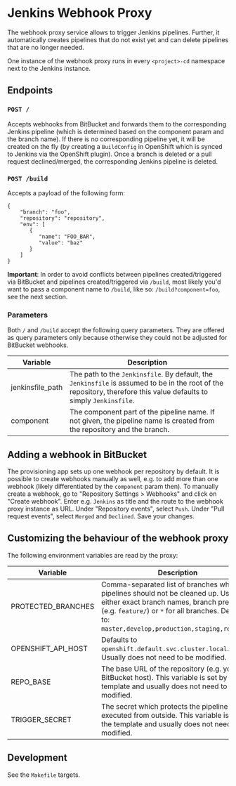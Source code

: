 # Jenkins Webhook Proxy

The webhook proxy service allows to trigger Jenkins pipelines. Further, it
automatically creates pipelines that do not exist yet and can delete pipelines
that are no longer needed.

One instance of the webhook proxy runs in every `<project>-cd` namespace next to
the Jenkins instance.

## Endpoints

### `POST /`
Accepts webhooks from BitBucket and forwards them to the corresponding Jenkins
pipeline (which is determined based on the component param and the branch name).
If there is no corresponding pipeline yet, it will be created on the fly (by
creating a `BuildConfig` in OpenShift which is synced to Jenkins via the
OpenShift plugin). Once a branch is deleted or a pull request declined/merged,
the corresponding Jenkins pipeline is deleted.

### `POST /build`
Accepts a payload of the following form:
```
{
    "branch": "foo",
    "repository": "repository",
    "env": [
       {
          "name": "FOO_BAR",
          "value": "baz"
       }
    ]
}
```

**Important**: In order to avoid conflicts between pipelines created/triggered
via BitBucket and pipelines created/triggered via `/build`, most likely you'd
want to pass a component name to `/build`, like so: `/build?component=foo`, see
the next section.


### Parameters
Both `/` and `/build` accept the following query parameters. They are offered
as query parameters only because otherwise they could not be adjusted for
BitBucket webhooks.

| Variable | Description |
| --- | --- |
| jenkinsfile_path | The path to the `Jenkinsfile`. By default, the `Jenkinsfile` is assumed to be in the root of the repository, therefore this value defaults to simply `Jenkinsfile`. |
| component | The component part of the pipeline name. If not given, the pipeline name is created from the repository and the branch. |


## Adding a webhook in BitBucket

The provisioning app sets up one webhook per repository by default. It is
possible to create webhooks manually as well, e.g. to add more than one
webhook (likely differentiated by the `component` param then). To manually
create a webhook, go to "Repository Settings > Webhooks" and click on
"Create webhook". Enter e.g. `Jenkins` as title and the route to the webhook
proxy instance as URL. Under "Repository events", select `Push`. Under
"Pull request events", select `Merged` and `Declined`. Save your changes.



## Customizing the behaviour of the webhook proxy

The following environment variables are read by the proxy:

| Variable | Description |
| --- | --- |
| PROTECTED_BRANCHES | Comma-separated list of branches which pipelines should not be cleaned up. Use either exact branch names, branch prefixes (e.g. `feature/`) or `*` for all branches. Defaults to: `master,develop,production,staging,release/`. |
| OPENSHIFT_API_HOST | Defaults to `openshift.default.svc.cluster.local`. Usually does not need to be modified. |
| REPO_BASE | The base URL of the repository (e.g. your BitBucket host). This variable is set by the template and usually does not need to be modified. |
| TRIGGER_SECRET | The secret which protects the pipeline to be executed from outside. This variable is set by the template and usually does not need to be modified. |


## Development

See the `Makefile` targets.
